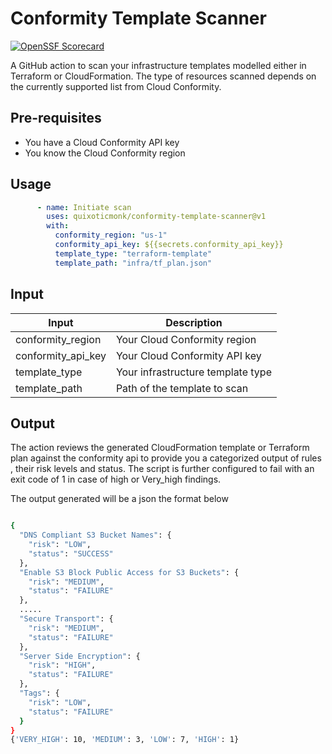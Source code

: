 # Conformity Template Scanner

[![OpenSSF Scorecard](htt‌ps://api.securityscorecards.dev/projects/github.com/quixoticmonk/conformity-template-scanner/badge)](htt‌ps://securityscorecards.dev/viewer/?uri=github.com/quixoticmonk/conformity-template-scanner)

A GitHub action to scan your infrastructure templates modelled either in Terraform or CloudFormation. The type of resources scanned depends on the currently supported list from Cloud Conformity.

## Pre-requisites

- You have a Cloud Conformity API key
- You know the Cloud Conformity region


## Usage



```yaml
      - name: Initiate scan
        uses: quixoticmonk/conformity-template-scanner@v1
        with:
          conformity_region: "us-1"
          conformity_api_key: ${{secrets.conformity_api_key}}
          template_type: "terraform-template"
          template_path: "infra/tf_plan.json"
```


## Input

| Input              | Description                       |
|--------------------|-----------------------------------|
| conformity_region  | Your Cloud Conformity region      |
| conformity_api_key | Your Cloud Conformity API key     |
| template_type      | Your infrastructure template type |
| template_path      | Path of the template to scan      |

## Output

The action reviews the generated CloudFormation template or Terraform plan against the conformity api to provide you a categorized output of rules , their risk levels and status. The script is further configured to fail with an exit code of 1 in case of high or Very_high findings.

The output generated will be a json the format below

```bash

{
  "DNS Compliant S3 Bucket Names": {
    "risk": "LOW",
    "status": "SUCCESS"
  },
  "Enable S3 Block Public Access for S3 Buckets": {
    "risk": "MEDIUM",
    "status": "FAILURE"
  },
  .....
  "Secure Transport": {
    "risk": "MEDIUM",
    "status": "FAILURE"
  },
  "Server Side Encryption": {
    "risk": "HIGH",
    "status": "FAILURE"
  },
  "Tags": {
    "risk": "LOW",
    "status": "FAILURE"
  }
}
{'VERY_HIGH': 10, 'MEDIUM': 3, 'LOW': 7, 'HIGH': 1}

```
